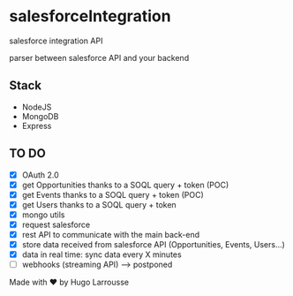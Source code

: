 # salesforceIntegration
salesforce integration API

parser between salesforce API and your backend

## Stack

* NodeJS
* MongoDB
* Express

## TO DO

* [x] OAuth 2.0
* [x] get Opportunities thanks to a SOQL query + token (POC)
* [x] get Events thanks to a SOQL query + token (POC)
* [x] get Users thanks to a SOQL query + token
* [x] mongo utils
* [x] request salesforce
* [x] rest API to communicate with the main back-end
* [x] store data received from salesforce API (Opportunities, Events, Users...)
* [x] data in real time: sync data every X minutes
* [ ] webhooks (streaming API) --> postponed

Made with ❤️ by Hugo Larrousse
